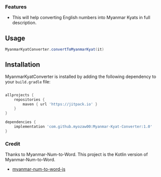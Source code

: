 

### Features

- This will help converting English numbers into Myanmar Kyats in full description.

## Usage
```java
MyanmarKyatConverter.convertToMyanmarKyat(it)
```


## Installation

MyanmarKyatConverter is installed by adding the following dependency to your `build.gradle` file:

```groovy

allprojects {
	repositories {
		maven { url 'https://jitpack.io' }
	}
}

dependencies {
	implementation 'com.github.myozaw00:Myanmar-Kyat-Converter:1.0'
}
```

### Credit
Thanks to Myanmar-Num-to-Word. This project is the Kotlin version of Myanmar-Num-to-Word.

- [myanmar-num-to-word-js](https://github.com/stevenay/myanmar-num-to-word-js)   




